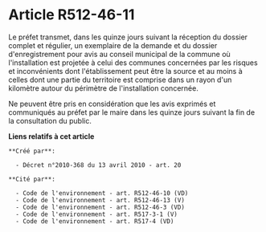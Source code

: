 # Article R512-46-11

Le préfet transmet, dans les quinze jours suivant la réception du dossier complet et régulier, un exemplaire de la demande et
du dossier d'enregistrement pour avis au conseil municipal de la commune où l'installation est projetée à celui des communes
concernées par les risques et inconvénients dont l'établissement peut être la source et au moins à celles dont une partie du
territoire est comprise dans un rayon d'un kilomètre autour du périmètre de l'installation concernée.

Ne peuvent être pris en considération que les avis exprimés et communiqués au préfet par le maire dans les quinze jours
suivant la fin de la consultation du public.

**Liens relatifs à cet article**

	**Créé par**:

	  - Décret n°2010-368 du 13 avril 2010 - art. 20

	**Cité par**:

	  - Code de l'environnement - art. R512-46-10 (VD)
	  - Code de l'environnement - art. R512-46-13 (V)
	  - Code de l'environnement - art. R512-46-3 (VD)
	  - Code de l'environnement - art. R517-3-1 (V)
	  - Code de l'environnement - art. R517-4 (VD)
